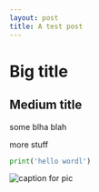 ```yaml
---
layout: post
title: A test post
---
```


# Big title
## Medium title

some blha blah

more stuff

```python
print('hello wordl')
```

![caption for pic](https://avatars2.githubusercontent.com/u/21176245?v=4&s=400&u=6cda16ef21c1079e91894d13c51bf821458cf274)

